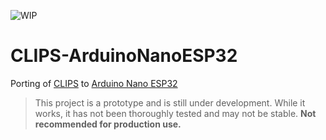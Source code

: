 ![WIP](https://img.shields.io/badge/status-WIP-orange)

# CLIPS-ArduinoNanoESP32
Porting of [CLIPS](https://sourceforge.net/projects/clipsrules/) to [Arduino Nano ESP32](https://docs.arduino.cc/hardware/nano-esp32/)
> This project is a prototype and is still under development. While it works, it has not been thoroughly tested and may not be stable. **Not recommended for production use.**
